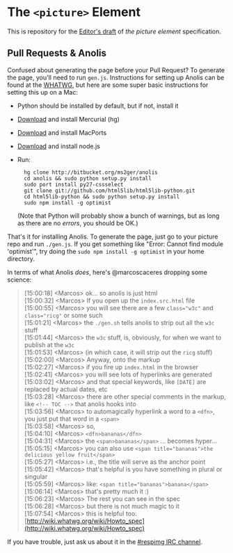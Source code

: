 # The ```<picture>``` Element

This is repository for the <a href="http://picture.responsiveimages.org">Editor's draft</a> of <cite>the picture element</cite> specification.

## Pull Requests & Anolis

Confused about generating the page before your Pull Request? To generate the page, you'll need to run `gen.js`. Instructions for setting up Anolis can be found at the [WHATWG](http://wiki.whatwg.org/wiki/Anolis), but here are some super basic instructions for setting this up on a Mac:

* Python should be installed by default, but if not, install it
* [Download](http://mercurial.berkwood.com/) and install Mercurial (hg)
* [Download](http://www.macports.org/) and install MacPorts
* [Download](http://nodejs.org/download/) and install node.js
* Run:

        hg clone http://bitbucket.org/ms2ger/anolis
        cd anolis && sudo python setup.py install
        sudo port install py27-cssselect
        git clone git://github.com/html5lib/html5lib-python.git
        cd html5lib-python && sudo python setup.py install
		sudo npm install -g optimist

    (Note that Python will probably show a bunch of warnings, but as long as there are no *errors*, you should be OK.)

That's it for installing Anolis. To generate the page, just go to your picture repo and run `./gen.js`. If you get something like "Error: Cannot find module 'optimist'", try doing the `sudo npm install -g optimist` in your home directory.

In terms of what Anolis *does*, here's @marcoscaceres dropping some science:

> [15:00:18]	\<Marcos\>	ok... so anolis is just html  
> [15:00:32]	\<Marcos\>	If you open up the `index.src.html` file  
> [15:00:55]	\<Marcos\>	you will see there are a few `class="w3c"` and `class="ricg"` or some such  
> [15:01:21]	\<Marcos\>	the `./gen.sh` tells anolis to strip out all the `w3c` stuff  
> [15:01:44]	\<Marcos\>	the `w3c` stuff, is, obviously, for when we want to publish at the `w3c`  
> [15:01:53]	\<Marcos\>	(in which case, it will strip out the `ricg` stuff)  
> [15:02:00]	\<Marcos\>	Anyway, onto the markup  
> [15:02:27]	\<Marcos\>	if you fire up `index.html` in the browser  
> [15:02:41]	\<Marcos\>	you will see lots of hyperlinks are generated  
> [15:03:02]	\<Marcos\>	and that special keywords, like `[DATE]` are replaced by actual dates, etc  
> [15:03:28]	\<Marcos\>	there are other special comments in the markup, like `<!-- TOC -->` that anolis hooks into  
> [15:03:56]	\<Marcos\>	to automagically hyperlink a word to a `<dfn>`, you just put that word in a `<span>`  
> [15:03:58]	\<Marcos\>	so,  
> [15:04:10]	\<Marcos\>	`<dfn>bananas</dfn>`  
> [15:04:31]	\<Marcos\>	the `<span>bananas</span>` ... becomes hyper...  
> [15:05:15]	\<Marcos\>	you can also use `<span title="bananas">the delicious yellow fruit</span>`  
> [15:05:27]	\<Marcos\>	i.e., the title will serve as the anchor point  
> [15:05:42]	\<Marcos\>	that's helpful is you have something in plural or singular  
> [15:05:59]	\<Marcos\>	like: `<span title="bananas">banana</span>`  
> [15:06:14]	\<Marcos\>	that's pretty much it :)  
> [15:06:23]	\<Marcos\>	The rest you can see in the spec  
> [15:06:28]	\<Marcos\>	but there is not much magic to it  
> [15:07:54]	\<Marcos\>	this is helpful too: [http://wiki.whatwg.org/wiki/Howto_spec](http://wiki.whatwg.org/wiki/Howto_spec)

If you have trouble, just ask us about it in the [#respimg IRC channel](irc://irc.w3.org:6665/#respimg).